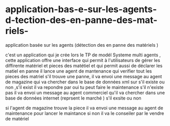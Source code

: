 # application-bas-e-sur-les-agents-d-tection-des-en-panne-des-mat-riels-
application basée sur les agents (détection des en panne des matériels )

c'est un application qui je crée lors le TP de modél Systeme multi agents , cette application offre une interface qui permit à l'utilisateurs de gérer les diffirente matériel et pieces des matétiel et qui permit aussi de déclarer les matiel en panne 
il lance une agent de mantenance qui verifier tout les pieces des matriel s'il trouve une panne,  il va envoi une message au agent de magazine qui va chercher dans le base de données xml sur s'il existe ou non ,s'il exist il va repondre par oui tu peut faire le maintenance 
s'il n'existe pas il va envoi un message au agent commerciel qu'il va chercher dans une base de données internet (reprsent le marché ) s'il exsite ou non 

si l'agent de magazine trouve la piece il va envoi une message au agent de maintenance pour lancer le maintance si non il va le conseiler par le vendre de matériel
